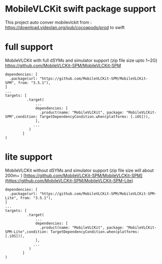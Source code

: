 #  MobileVLCKit swift package support
This project auto conver mobilevlckit from : https://download.videolan.org/pub/cocoapods/prod to swift 

# full support 
MobileVLCKit with full dSYMs and simulator support (zip file size upto 1~2G)
https://github.com/MobileVLCKit-SPM/MobileVLCKit-SPM
```
dependencies: [
  .package(url: "https://github.com/MobileVLCKit-SPM/MobileVLCKit-SPM", from: "3.5.1"),
]
...
targets: [
          .target(
              ...
              dependencies: [
                .product(name: "MobileVLCKit", package: "MobileVLCKit-SPM",condition: TargetDependencyCondition.when(platforms: [.iOS])),
              ],
             ...
           )
        ]
)
```

# lite support 
MobileVLCKit without dSYMs and simulator support (zip file size will about 200m+ )
[https://github.com/MobileVLCKit-SPM/MobileVLCKit-SPM](https://github.com/MobileVLCKit-SPM/MobileVLCKit-SPM-Lite)
```
dependencies: [
  .package(url: "https://github.com/MobileVLCKit-SPM/MobileVLCKit-SPM-Lite", from: "3.5.1"),
]
...
targets: [
          .target(
              ...
              dependencies: [
                .product(name: "MobileVLCKit", package: "MobileVLCKit-SPM-Lite",condition: TargetDependencyCondition.when(platforms: [.iOS])),
              ],
             ...
           )
        ]
)
```
